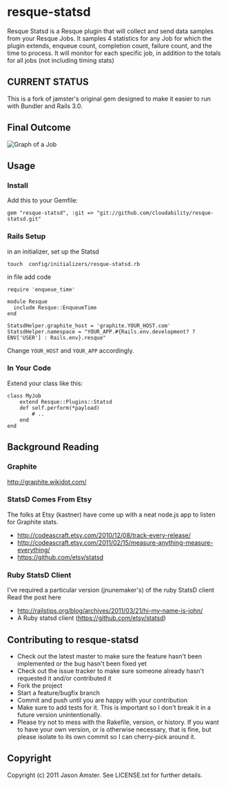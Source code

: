 # resque-statsd

Resque Statsd is a Resque plugin that will collect and send data samples from your Resque Jobs.  It samples 4 statistics for any Job for which the plugin extends, enqueue count, completion count, failure count, and the time to process.  It will monitor for each specific job, in addition to the totals for all jobs (not including timing stats)

## CURRENT STATUS
 
This is a fork of jamster's original gem designed to make it easier to run with Bundler and Rails 3.0.

## Final Outcome

![Graph of a Job](https://img.skitch.com/20110323-ghsnyg8nhs6hta8etea63q6965.jpg "Report Running Job Stats")



## Usage

### Install

Add this to your Gemfile:

	gem "resque-statsd", :git => "git://github.com/cloudability/resque-statsd.git"
	
### Rails Setup

in an initializer, set up the Statsd 

	touch  config/initializers/resque-statsd.rb
	
in file add code

    require 'enqueue_time'

    module Resque
      include Resque::EnqueueTime
    end

	StatsdHelper.graphite_host = 'graphite.YOUR_HOST.com'
	StatsdHelper.namespace = "YOUR_APP.#{Rails.env.development? ? ENV['USER'] : Rails.env}.resque"
	
Change `YOUR_HOST` and `YOUR_APP` accordingly.

### In Your Code

Extend your class like this:

	class MyJob
		extend Resque::Plugins::Statsd
		def self.perform(*payload)
			# ..
		end
	end
	
## Background Reading

### Graphite

http://graphite.wikidot.com/

### StatsD Comes From Etsy

The folks at Etsy (kastner) have come up with a neat node.js app to listen for Graphite stats.  

* http://codeascraft.etsy.com/2010/12/08/track-every-release/
* http://codeascraft.etsy.com/2011/02/15/measure-anything-measure-everything/
* https://github.com/etsy/statsd

### Ruby StatsD Client

I've required a particular version (jnunemaker's) of the ruby StatsD client  
Read the post here
	
* http://railstips.org/blog/archives/2011/03/21/hi-my-name-is-john/
* A Ruby statsd client (https://github.com/etsy/statsd)

## Contributing to resque-statsd
 
* Check out the latest master to make sure the feature hasn't been implemented or the bug hasn't been fixed yet
* Check out the issue tracker to make sure someone already hasn't requested it and/or contributed it
* Fork the project
* Start a feature/bugfix branch
* Commit and push until you are happy with your contribution
* Make sure to add tests for it. This is important so I don't break it in a future version unintentionally.
* Please try not to mess with the Rakefile, version, or history. If you want to have your own version, or is otherwise necessary, that is fine, but please isolate to its own commit so I can cherry-pick around it.

## Copyright

Copyright (c) 2011 Jason Amster. See LICENSE.txt for
further details.

